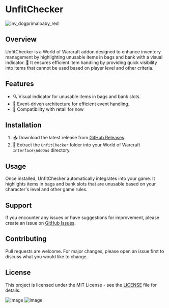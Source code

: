 # UnfitChecker
![inv_dogprimalbaby_red](https://github.com/Kkthnx-Wow/UnfitChecker/assets/40672673/defbac9c-1633-4814-b85c-757ce7b5367d)

## Overview
UnfitChecker is a World of Warcraft addon designed to enhance inventory management by highlighting unusable items in bags and bank with a visual indicator. 🎒 It ensures efficient item handling by providing quick visibility into items that cannot be used based on player level and other criteria.

## Features
- 🔍 Visual indicator for unusable items in bags and bank slots.
- 📅 Event-driven architecture for efficient event handling.
- 🔄 Compatibility with retail for now

## Installation
1. 📥 Download the latest release from [GitHub Releases](https://github.com/Kkthnx-Wow/UnfitChecker/releases).
2. 📂 Extract the `UnfitChecker` folder into your World of Warcraft `Interface\AddOns` directory.

## Usage
Once installed, UnfitChecker automatically integrates into your game. It highlights items in bags and bank slots that are unusable based on your character's level and other game rules.

## Support
If you encounter any issues or have suggestions for improvement, please create an issue on [GitHub Issues](https://github.com/Kkthnx-Wow/UnfitChecker/issues).

## Contributing
Pull requests are welcome. For major changes, please open an issue first to discuss what you would like to change.

## License
This project is licensed under the MIT License - see the [LICENSE](LICENSE) file for details.

![image](https://github.com/Kkthnx-Wow/UnfitChecker/assets/40672673/f3a1ffea-1f36-4693-b557-8b8202db92d0)
![image](https://github.com/Kkthnx-Wow/UnfitChecker/assets/40672673/beec3b90-ccc5-4c8a-be5e-274a6a3a6162)

